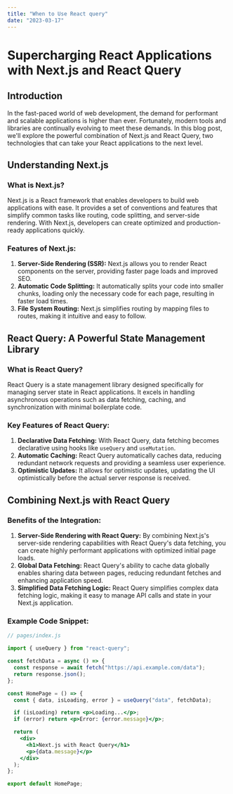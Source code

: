 ```yaml
---
title: "When to Use React query"
date: "2023-03-17"
---
```


# Supercharging React Applications with Next.js and React Query

## Introduction

In the fast-paced world of web development, the demand for performant and scalable applications is higher than ever. Fortunately, modern tools and libraries are continually evolving to meet these demands. In this blog post, we'll explore the powerful combination of Next.js and React Query, two technologies that can take your React applications to the next level.

## Understanding Next.js

### What is Next.js?

Next.js is a React framework that enables developers to build web applications with ease. It provides a set of conventions and features that simplify common tasks like routing, code splitting, and server-side rendering. With Next.js, developers can create optimized and production-ready applications quickly.

### Features of Next.js:

1. **Server-Side Rendering (SSR):** Next.js allows you to render React components on the server, providing faster page loads and improved SEO.
2. **Automatic Code Splitting:** It automatically splits your code into smaller chunks, loading only the necessary code for each page, resulting in faster load times.
3. **File System Routing:** Next.js simplifies routing by mapping files to routes, making it intuitive and easy to follow.

## React Query: A Powerful State Management Library

### What is React Query?

React Query is a state management library designed specifically for managing server state in React applications. It excels in handling asynchronous operations such as data fetching, caching, and synchronization with minimal boilerplate code.

### Key Features of React Query:

1. **Declarative Data Fetching:** With React Query, data fetching becomes declarative using hooks like `useQuery` and `useMutation`.
2. **Automatic Caching:** React Query automatically caches data, reducing redundant network requests and providing a seamless user experience.
3. **Optimistic Updates:** It allows for optimistic updates, updating the UI optimistically before the actual server response is received.

## Combining Next.js with React Query

### Benefits of the Integration:

1. **Server-Side Rendering with React Query:** By combining Next.js's server-side rendering capabilities with React Query's data fetching, you can create highly performant applications with optimized initial page loads.
2. **Global Data Fetching:** React Query's ability to cache data globally enables sharing data between pages, reducing redundant fetches and enhancing application speed.
3. **Simplified Data Fetching Logic:** React Query simplifies complex data fetching logic, making it easy to manage API calls and state in your Next.js application.

### Example Code Snippet:

```jsx
// pages/index.js

import { useQuery } from "react-query";

const fetchData = async () => {
  const response = await fetch("https://api.example.com/data");
  return response.json();
};

const HomePage = () => {
  const { data, isLoading, error } = useQuery("data", fetchData);

  if (isLoading) return <p>Loading...</p>;
  if (error) return <p>Error: {error.message}</p>;

  return (
    <div>
      <h1>Next.js with React Query</h1>
      <p>{data.message}</p>
    </div>
  );
};

export default HomePage;
```
